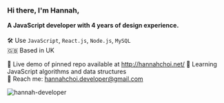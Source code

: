 ### Hi there, I'm Hannah,
<b>A JavaScript developer with 4 years of design experience.</b>\
\
🛠 Use `JavaScript`, `React.js`, `Node.js`, `MySQL`\
🇬🇧 Based in UK 

💼 Live demo of pinned repo available at http://hannahchoi.net/
🌱 Learning JavaScript algorithms and data structures \
📮 Reach me: hannahchoi.developer@gmail.com 

<p><img align="center" src="https://github-readme-stats.vercel.app/api/top-langs?username=hannah-developer&show_icons=true&locale=en&layout=compact" alt="hannah-developer" /></p>

<!--
**hannah-developer/hannah-developer** is a ✨ _special_ ✨ repository because its `README.md` (this file) appears on your GitHub profile.

